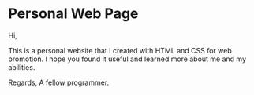 # Personal Web Page

Hi,

This is a personal website that I created with HTML and CSS for web promotion.
I hope you found it useful and learned more about me and my abilities.

Regards,
A fellow programmer.

